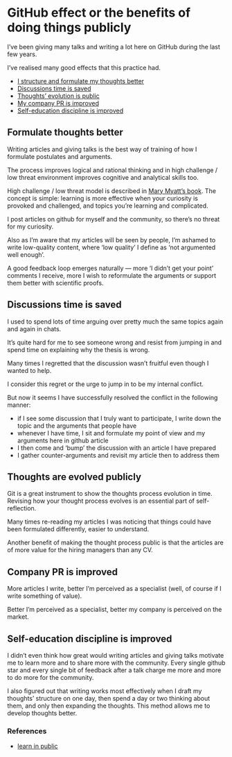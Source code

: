 # GitHub effect or the benefits of doing things publicly

I’ve been giving many talks and writing a lot here on GitHub during the last few years.

I’ve realised many good effects that this practice had.

- [I structure and formulate my thoughts better](#formulate-thoughts-better)
- [Discussions time is saved](#discussions-time-is-saved)
- [Thoughts’ evolution is public](#thoughts-are-evolved-publicly)
- [My company PR is improved](#company-pr-is-improved)
- [Self-education discipline is improved](#self-education-discipline-is-improved)

## Formulate thoughts better

Writing articles and giving talks is the best way of training of how I formulate postulates and arguments.

The process improves logical and rational thinking and in high challenge / low threat environment improves cognitive and analytical skills too.

High challenge / low threat model is described in [Mary Myatt’s book](https://www.amazon.com/High-Challenge-Low-Threat-Leaders/dp/190971786X). The concept is simple: learning is more effective when your curiosity is provoked and challenged, and topics you’re learning and complicated.

I post articles on github for myself and the community, so there’s no threat for my curiosity.

Also as I’m aware that my articles will be seen by people, I’m ashamed to write low-quality content, where ‘low quality’ I define as ‘not argumented well enough’.

A good feedback loop emerges naturally — more ‘I didn’t get your point’ comments I receive, more I wish to reformulate the arguments or support them better with scientific proofs.

## Discussions time is saved

I used to spend lots of time arguing over pretty much the same topics again and again in chats.

It’s quite hard for me to see someone wrong and resist from jumping in and spend time on explaining why the thesis is wrong.

Many times I regretted that the discussion wasn’t fruitful even though I wanted to help.

I consider this regret or the urge to jump in to be my internal conflict.

But now it seems I have successfully resolved the conflict in the following manner:
- if I see some discussion that I truly want to participate, I write down the topic and the arguments that people have
- whenever I have time, I sit and formulate my point of view and my arguments here in github article
- I then come and ‘bump’ the discussion with an article I have prepared
- I gather counter-arguments and revisit my article then to address them

## Thoughts are evolved publicly

Git is a great instrument to show the thoughts process evolution in time. Revising how your thought process evolves is an essential part of self-reflection.

Many times re-reading my articles I was noticing that things could have been formulated differently, easier to understand.

Another benefit of making the thought process public is that the articles are of more value for the hiring managers than any CV.

## Company PR is improved

More articles I write, better I’m perceived as a specialist (well, of course if I write something of value).

Better I’m perceived as a specialist, better my company is perceived on the market.

## Self-education discipline is improved

I didn’t even think how great would writing articles and giving talks motivate me to learn more and to share more with the community. Every single github star and every single bit of feedback after a talk charge me more and more to do more for the community.

I also figured out that writing works most effectively when I draft my thoughts’ structure on one day, then spend a day or two thinking about them, and only then expanding the thoughts. This method allows me to develop thoughts better.

### References

- [learn in public](https://www.swyx.io/learn-in-public/)
